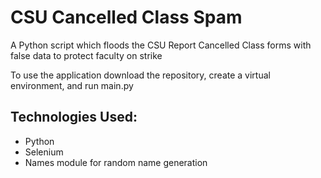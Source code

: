 # CSU Cancelled Class Spam

A Python script which floods the CSU Report Cancelled Class forms with false data to protect faculty on strike

To use the application download the repository, create a virtual environment, and run main.py

## Technologies Used:

* Python
* Selenium
* Names module for random name generation